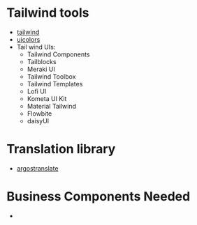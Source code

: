 # Tailwind tools

- [tailwind](https://tailwind.ink/)
- [uicolors](https://uicolors.app/create)
- Tail wind UIs:
  - Tailwind Components
  - Tailblocks
  - Meraki UI
  - Tailwind Toolbox
  - Tailwind Templates
  - Lofi UI
  - Kometa UI Kit
  - Material Tailwind
  - Flowbite
  - daisyUI

# Translation library

- [argostranslate](https://github.com/argosopentech/argos-translate)

# Business Components Needed

-
